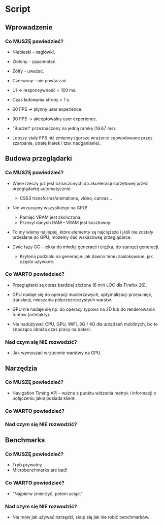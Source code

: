 # Script

## Wprowadzenie

### Co MUSZĘ powiedzieć?

- Niebieski - nagłówki.
- Zielony - zapamiętać.
- Żółty - uważać.
- Czerwony - nie powtarzać.

- UI -> responsywność < 100 ms.
- Czas ładowania strony < 1 s.

- 60 FPS -> płynny user experience.
- 30 FPS -> akceptowalny user experience.
- "Budżet" przeznaczony na jedną ramkę (16.67 ms).

- Lepszy stały FPS niż zmienny (gorsze wrażenie spowodowane przez szarpanie, utratę klatek i tzw. nadganianie).

## Budowa przeglądarki

### Co MUSZĘ powiedzieć?

- Wiele rzeczy już jest oznaczonych do akceleracji sprzętowej przez przeglądarkę automatycznie.
  - CSS3 transforms/animations, video, canvas ...
- Nie wrzucajmy wszystkiego na GPU!
  - Pamięć VRAM jest skończona.
  - Przesył danych RAM - VRAM jest kosztowny.
- To my wiemy najlepiej, które elementy są najcięższe i jeśli nie zostały przesłane do GPU, możemy dać wskazówkę przeglądarce.

- Dwie fazy GC - lekka do młodej generacji i ciężka, do starszej generacji.
  - Kryteria podziału na generacje: jak dawno temu zaalokowane, jak często używane.

### Co WARTO powiedzieć?

- Przeglądarki są coraz bardziej złożone (6 mln LOC dla Firefox 26).

- GPU nadaje się do operacji macierzowych, optymalizacji przesunięć, translacji, mieszania półprzezroczystych warstw.
- GPU nie nadaje się np. do operacji typowo na 2D lub do renderowania fontów (artefakty).

- Nie nadużywać CPU, GPU, WiFi, 3G / 4G dla urządzeń mobilnych, bo to znacząco obniża czas pracy na baterii.

### Nad czym się NIE rozwodzić?

- Jak wymuszać wrzucenie warstwy na GPU.

## Narzędzia

### Co MUSZĘ powiedzieć?

- Navigation Timing API - ważne z punktu widzenia metryk i informacji o połączeniu jakie posiada klient.

### Co WARTO powiedzieć?
### Nad czym się NIE rozwodzić?

## Benchmarks

### Co MUSZĘ powiedzieć?

- Tryb prywatny
- Microbenchmarks are bad!

### Co WARTO powiedzieć?

- "Najpierw zmierzyć, potem uciąć."

### Nad czym się NIE rozwodzić?

- Nie mów jak używać narzędzi, skup się jak nie robić benchmarków.